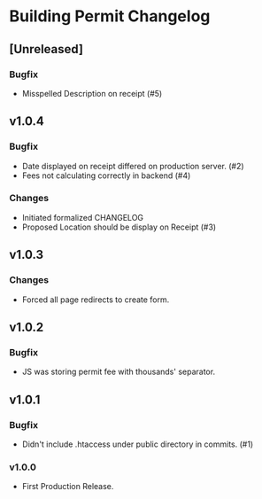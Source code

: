 # Building Permit Changelog

## [Unreleased]
### Bugfix
- Misspelled Description on receipt (#5)

## v1.0.4
### Bugfix
- Date displayed on receipt differed on production server. (#2)
- Fees not calculating correctly in backend (#4)
### Changes
- Initiated formalized CHANGELOG
- Proposed Location should be display on Receipt (#3)

## v1.0.3
### Changes
- Forced all page redirects to create form.

## v1.0.2
### Bugfix
- JS was storing permit fee with thousands' separator.

## v1.0.1
### Bugfix
- Didn't include .htaccess under public directory in commits. (#1)

### v1.0.0
- First Production Release.